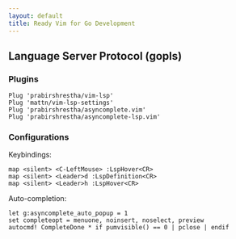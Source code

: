```yaml
---
layout: default
title: Ready Vim for Go Development
---
```


## Language Server Protocol (gopls)

### Plugins
```
Plug 'prabirshrestha/vim-lsp'
Plug 'mattn/vim-lsp-settings'
Plug 'prabirshrestha/asyncomplete.vim'
Plug 'prabirshrestha/asyncomplete-lsp.vim'
```

### Configurations
Keybindings:
```
map <silent> <C-LeftMouse> :LspHover<CR>
map <silent> <Leader>d :LspDefinition<CR>
map <silent> <Leader>h :LspHover<CR>
```

Auto-completion:
```
let g:asyncomplete_auto_popup = 1
set completeopt = menuone, noinsert, noselect, preview
autocmd! CompleteDone * if pumvisible() == 0 | pclose | endif
```
